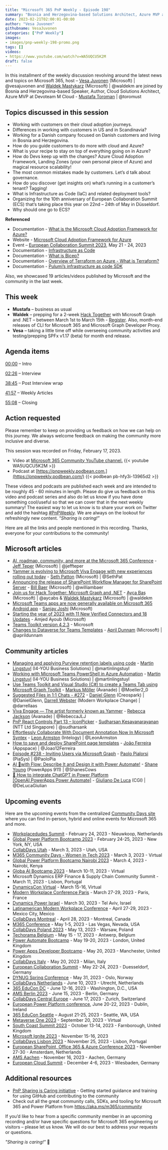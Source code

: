 ```yaml
---
title: "Microsoft 365 PnP Weekly - Episode 198"
summary: "Bosnia and Herzegovina-based Solutions Architect, Azure MVP at Devoteam M Cloud - Mustafa Toroman joins Microsoft’s Vesa Juvonen and Waldek Mastykarz in a discussion about cloud adoption, governance, staying current, IaC, ECS plus 19 articles."
date: 2023-02-21T02:00:01-00:00
author: "Vesa Juvonen"
githubname: VesaJuvonen
categories: ["PnP Weekly"]
images:
- images/pnp-weekly-198-promo.png
tags: []
videos:
- https://www.youtube.com/watch?v=WA5UQCU5K2M
draft: false
---
```


In this installment of the weekly discussion revolving around the latest news and topics on Microsoft 365, host – [Vesa Juvonen](http://twitter.com/vesajuvonen) (Microsoft) \| @vesajuvonen and [Waldek Mastykarz](http://twitter.com/waldekm) (Microsoft) \| @waldekm are joined by Bosnia and Herzegovina-based Speaker, Author, Cloud Solutions Architect, Azure MVP at Devoteam M Cloud - [Mustafa Toroman](https://twitter.com/toromust) \| @toromust

## Topics discussed in this session

* Working with customers on their cloud adoption journeys.
* Differences in working with customers in US and in Scandinavia?
* Working for a Danish company focused on Danish customers and living in Bosnia and Herzegovina.
* How do you guide customers to do more with cloud and Azure?
* What is your recipe to stay on top of everything going on in Azure?
* How do Devs keep up with the changes? Azure Cloud Adoption Framework, Landing Zones (your own personal piece of Azure) and magical resource scalability!
* The most common mistakes made by customers. Let’s d talk about governance.
* How do you discover (get insights on) what’s running in a customer’s tenant? Tagging!
* What is Infrastructure as Code (IaC) and related deployment tools?
* Organizing for the 10th anniversary of European Collaboration Summit (ECS) that’s taking place this year on 22nd – 24th of May in Düsseldorf.
* Why should one go to ECS?

**Referenced**

* Documentation - [What is the Microsoft Cloud Adoption Framework for Azure?](https://learn.microsoft.com/azure/cloud-adoption-framework/overview)
* Website - [Microsoft Cloud Adoption Framework for Azure](https://azure.microsoft.com/solutions/cloud-enablement/cloud-adoption-framework/#overview)
* Event – [European Collaboration Summit 2023](https://communitydays.org/event/2023-05-22/european-collaboration-summit-2023), May 21 - 24, 2023
* Documentation - [Infrastructure as Code](https://learn.microsoft.com/azure/cloud-adoption-framework/ready/considerations/infrastructure-as-code)
* Documentation - [What is Bicep?](https://learn.microsoft.com/azure/azure-resource-manager/bicep/overview?tabs=bicep)
* Documentation - [Overview of Terraform on Azure - What is Terraform?](https://learn.microsoft.com/azure/developer/terraform/overview)
* Documentation - [Pulumi’s infrastructure as code SDK](https://www.pulumi.com/azure/)

Also, we showcased 19 articles/videos published by Microsoft and the community in the last week.

## This week

* **Mustafa** – business as usual
* **Waldek** – prepping for a 2-week [Hack Together](https://aka.ms/hack-together) with Microsoft Graph and .NET – between March 1st to March 15th - [Register](https://forms.office.com/Pages/ResponsePage.aspx?id=v4j5cvGGr0GRqy180BHbR0ktYAUCTtVIvJkJdFsfkalUMlM0SVBXRjIyTEFJQVFYOUMzTDE2SEY1WS4u). Also, month-end releases of CLI for Microsoft 365 and Microsoft Graph Developer Proxy.
* **Vesa** – taking a little time off while overseeing community activities and testing/prepping SPFx v1.17 (beta) for month end release.

## Agenda items

[00:00](https://youtu.be/WA5UQCU5K2M?t=0) – Intro

[02:26](https://youtu.be/WA5UQCU5K2M?t=146) – Interview

[38:45](https://youtu.be/WA5UQCU5K2M?t=2325) – Post Interview wrap

[41:57](https://youtu.be/WA5UQCU5K2M?t=2517) – Weekly Articles

[55:08](https://youtu.be/WA5UQCU5K2M?t=3308) – Closing

## Action requested

Please remember to keep on providing us feedback on how we can help on this journey. We always welcome feedback on making the community more inclusive and diverse.

This session was recorded on Friday, February 17, 2023.

*   Video at [Microsoft 365 Community YouTube channel.](https://aka.ms/m365pnp-videos)
    {{< youtube WA5UQCU5K2M >}}
*   Podcast at [https://pnpweekly.podbean.com.](https://pnpweekly.podbean.com/)
    {{< podbean pb-hfy3i-13965d2 >}}

These videos and podcasts are published each week and are intended to be roughly 45 - 60 minutes in length.  Please do give us feedback on this video and podcast series and also do let us know if you have done something cool/useful so that we can cover that in the next weekly summary! The easiest way to let us know is to share your work on Twitter and add the hashtag [#PnPWeekly](https://twitter.com/search?q=%23pnpweekly). We are always on the lookout for refreshingly new content. “_Sharing is caring!”_

Here are all the links and people mentioned in this recording. Thanks, everyone for your contributions to the community!

## Microsoft articles

* [AI, roadmap, community, and more at the Microsoft 365 Conference](https://techcommunity.microsoft.com/t5/microsoft-365-blog/ai-roadmap-community-and-more-at-the-microsoft-365-conference/ba-p/3739698) - [Jeff Teper](https://twitter.com/jeffteper) (Microsoft) | @jeffteper
* [Yammer is evolving to Microsoft Viva Engage with new experiences rolling out today](https://www.microsoft.com/microsoft-365/blog/2023/02/13/yammer-is-evolving-to-microsoft-viva-engage-with-new-experiences-rolling-out-today/) - [Seth Patton](https://twitter.com/SethPat) (Microsoft) | @SethPat
* [Announcing the release of SharePoint Workflow Manager for SharePoint Server](https://techcommunity.microsoft.com/t5/microsoft-sharepoint-blog/announcing-the-release-of-sharepoint-workflow-manager-for/ba-p/3744881) - [Bill Baer](https://twitter.com/williambaer) (Microsoft) | @williambaer
* [Join us for Hack Together: Microsoft Graph and .NET](https://devblogs.microsoft.com/microsoft365dev/join-us-for-hack-together-microsoft-graph-and-net/) - [Ayça Baş](https://twitter.com/aycabs) (Microsoft) | @aycabs & [Waldek Mastykarz](https://twitter.com/waldekm) (Microsoft) | @waldekm
* [Microsoft Teams apps are now generally available on Microsoft 365 Android app](https://devblogs.microsoft.com/microsoft365dev/microsoft-teams-apps-are-now-generally-available-on-microsoft-365-android-app/) - [Sanjay Joshi](https://www.linkedin.com/in/sanjayjoshi01/) (Microsoft)
* [Starting the year of 2023 with 11 New Verified Connectors and 18 Updates](https://powerautomate.microsoft.com/blog/starting-the-year-of-2023-with-11-new-verified-connectors-and-18-updates/) - Amjed Ayoub (Microsoft)
* [Teams Toolkit version 4.2.3](https://marketplace.visualstudio.com/items/TeamsDevApp.ms-teams-vscode-extension/changelog) - Microsoft
* [Changes to Dataverse for Teams Templates](https://www.youtube.com/watch?v=Lm0j7zlPZ2g) - [April Dunnam](https://twitter.com/aprildunnam) (Microsoft) | @aprildunnam

## Community articles

* [Managing and applying Purview retention labels using code](https://www.blimped.nl/managing-and-applying-purview-retention-labels-using-code/) - [Martin Lingstuyl](https://twitter.com/martinlingstuyl) (I4-YOU Business Solutions) | @martinlingstuyl
* [Working with Microsoft Teams PowerShell in Azure Automation](https://www.blimped.nl/working-with-teams-powershell-in-azure-automation/) - [Martin Lingstuyl](https://twitter.com/martinlingstuyl) (I4-YOU Business Solutions) | @martinlingstuyl
* [Use Teams Toolkit and Visual Studio (C#) to create a Teams Tab using Microsoft Graph Toolkit](https://mmsharepoint.wordpress.com/2023/02/16/use-teams-toolkit-and-visual-studio-c-to-create-a-teams-tab-using-microsoft-graph-toolkit/) - [Markus Möller](https://twitter.com/Moeller2_0) (Avanade) | @Moeller2_0
* [Suggested Files in 1:1 Chats - #272](https://www.messagecentershow.com/e/suggested-files-in-11-chats-272/) - [Daniel Glenn](https://twitter.com/DanielGlenn) (Creospark) | @DanielGlenn, [Darrell Webster](http://twitter.com/darrellaas) (Modern Workplace Change) | @darrellaas
* [Viva Engage — The artist formerly known as Yammer](https://regarding365.com/viva-engage-the-artist-formerly-known-as-yammer-59002e6defe4) - [Rebecca Jackson](https://twitter.com/RebeccaJLJ) (Avanade) | @RebeccaJLJ
* [PnP React Controls Part 13 – IconPicker](https://spknowledge.com/2023/02/16/pnp-react-controls-part-13-iconpicker/) - [Sudharsan Kesavanarayanan](https://www.linkedin.com/in/sudharsan-kesavanarayanan-75b2bbb/) (NTT Ltd Singapore) | @sudharsank
* [Effortlessly Collaborate With Document Annotation Now In Microsoft Syntex](https://www.leonarmston.com/2023/02/effortlessly-collaborate-with-document-annotation-now-in-microsoft-syntex/) - [Leon Armston](https://twitter.com/LeonArmston) (Intelogy) | @LeonArmston
* [How to save and deploy SharePoint page templates](https://sharepoint.handsontek.net/2023/02/15/save-deploy-sharepoint-pages-templates/) - [João Ferreira](https://twitter.com/Joao12Ferreira) (Appspace) | @Joao12Ferreira
* [Episode #238 - Inviting Users via Microsoft Graph](https://www.youtube.com/watch?v=UUS1uvbXa2M) - [Paolo Pialorsi](https://twitter.com/PaoloPia) (PiaSys) | @PaoloPia
* [AI 🤖with Flow: Describe It and Design it with Power Automate!](https://www.youtube.com/watch?v=-ywtbzA5iiI) - [Shane Young](https://twitter.com/ShanesCows) (PowerApps 911) | @ShanesCows
* [🤖 How to integrate ChatGPT in Power Platform [OpenAI,PowerApps,Power Automate]](https://www.youtube.com/watch?v=ivIKwSWxrI8) - [Giuliano De Luca](https://twitter.com/DeLucaGiulian) (CGI) | @DeLucaGiulian

## Upcoming events

Here are the upcoming events from the centralized [Community Days site](https://communitydays.org/events?when=upcoming) where you can find in-person, hybrid and online events for Microsoft 365 and more.

* [Workplacedudes Summit](https://www.communitydays.org/event/2023-02-24/workplacedudes-summit) - February 24, 2023 - Nieuwkoop, Netherlands
* [Global Power Platform Bootcamp 2023](https://www.communitydays.org/event/2023-02-24/global-power-platform-bootcamp-2023-new-york) - February 24-25, 2023 - New York, NY, USA
* [CollabDays Utah](https://www.collabdays.org/2023-utah/) - March 3, 2023 - Utah, USA
* [M365 Community Days - Women in Tech 2023](https://www.communitydays.org/event/2023-03-03/m365-community-days-women-in-tech-2023) - March 3, 2023 - Virtual
* [Global Power Platform Bootcamp Nairobi 2023](https://www.communitydays.org/event/2023-03-04/global-power-platform-bootcamp-nairobi-2023#home) - March 4, 2023 - Nairobi, Kenya
* [Globa AI Bootcamp 2023](https://www.communitydays.org/event/2023-03-10/global-ai-bootcamp-2023) - March 10-11, 2023 - Virtual
* Microsoft Dynamics ERP Finance & Supply Chain Community Summit - March 11, 2023 - Lisbon, Portugal
* [DynamicsCon Virtual](https://www.communitydays.org/event/2023-03-15/dynamicscon-virtual) - March 15-16, Virtual
* [Modern Workplace Conference Paris](https://modern-workplace.pro/) - March 27-29, 2023 - Paris, France
* [Dynamics Power Israel](https://www.communitydays.org/event/2023-03-30/dynamics-power-israel) - March 30, 2023 - Tel Aviv, Israel
* [Latinamerican Modern Workplace Conference](https://www.communitydays.org/event/2023-04-27/get-cslatam-conference-2023) - April 27-29, 2023 - Mexico City, Mexico
* [CollabDays Montreal](https://www.collabdays.org/2023-montreal/) - April 28, 2023 - Montreal, Canada
* [M365 Conference](https://m365conf.com/#!/) - May 1-5, 2023 - Las Vegas, Nevada, USA
* [CollabDays Poland 2023](https://www.communitydays.org/event/2023-05-13/collabdays-poland-2023) - May 13, 2023 - Warsaw, Poland
* [Techorama Belgium](https://www.techorama.be/) - May 15 - 17, 2023 - Antwerp, Belgium
* [Power Automate Bootcamp](https://www.communitydays.org/event/2023-05-19/power-automate-bootcamp-2023) - May 19-20, 2023 - London, United Kingdom
* [Power Apps Developer Bootcamp](https://www.communitydays.org/event/2023-05-20/power-apps-developer-bootcamp) - May 20, 2023 - Manchester, United Kingdom
* [CollabDays Italy](https://www.collabdays.org/2023-italy/) - May 20, 2023 - Milan, Italy
* [European Collaboration Summit](https://www.collabsummit.eu/) - May 22-24, 2023 - Duesseldorf, Germany
* [DYNUG Spring Conference](https://www.communitydays.org/event/2023-05-31/dynug-spring-conference) - May 31, 2023 - Oslo, Norway
* [CollabDays Netherlands](https://www.communitydays.org/event/2023-06-10/collabdays-netherlands-2023) - June 10, 2023 - Utrecht, Netherlands
* [365 EduCon DC](https://365educon.com/DC/) - June 12-16, 2023 - Washington, D.C., USA
* [AMS Berlin 2023](https://www.communitydays.org/event/2023-06-15/amsberlin-2023) - June 15, 2023 - Berlin, Germany
* [CollabDays Central Europe](https://www.collabdays.org/2023-ce/) - June 17, 2023 - Zurich, Switzerland
* [European Power Platform conference](https://www.sharepointeurope.com/european-power-platform-conference/), June 20-22, 2023 - Dublin, Ireland
* [365 EduCon Seattle](https://365educon.com/Seattle/) – August 21-25, 2023 - Seattle, WA, USA
* [Metaverse One 2023](https://www.communitydays.org/event/2023-09-20/metaverse-one-2023) - September 20, 2023 - Virtual
* [South Coast Summit 2023](https://www.southcoastsummit.com/) - October 13-14, 2023 - Farnborough, United Kingdom
* [Microsoft Ignite 2023](https://ignite.microsoft.com/) - November 15-16, 2023
* [CollabDays Lisbon 2023](https://www.collabdays.org/2023-lisbon/) - November 25, 2023 - Lisbon, Portugal
* [European SharePoint, Office 365 & Azure Conference 2023](https://www.sharepointeurope.com/) - November 27-30 - Amsterdam, Netherlands
* [AMS Aachen](https://www.communitydays.org/event/2023-11-16/ams-aachen) - November 16, 2023 - Aachen, Germany
* [European Cloud Summit](https://www.cloudsummit.eu/) - December 4-6, 2023 - Wiesbaden, Germany

## Additional resources

* [PnP Sharing is Caring initiative](https://aka.ms/sharing-is-caring) - Getting started guidance and training for using GitHub and contributing to the community
* Check out all the great community calls, SDKs, and tooling for Microsoft 365 and Power Platform from <https://aka.ms/m365/community>

If you’d like to hear from a specific community member in an upcoming recording and/or have specific questions for Microsoft 365 engineering or visitors – please let us know. We will do our best to address your requests or questions.

_"Sharing is caring!"_ 🧡
